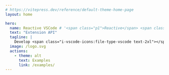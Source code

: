 ```yaml
---
# https://vitepress.dev/reference/default-theme-home-page
layout: home

hero:
  name: Reactive VSCode # '<span class="p1">Reactive</span> <span class="p2">VSCode</span>'
  text: "Extension API"
  tagline: |
    Develop <span class="i-vscode-icons:file-type-vscode text-2xl"></span> <span class="text-vscode">Extension</span> with <span class="i-vscode-icons:file-type-vue text-2xl"></span> <span class="text-reactive">Composition</span> API
  image: /logo.svg
  actions:
    - theme: alt
      text: Examples
      link: /examples/
---
```

